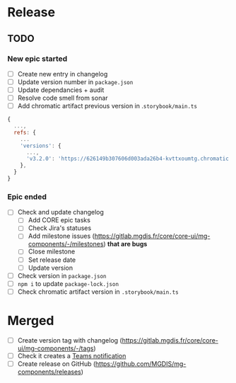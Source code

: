 # Release

## TODO

### New epic started

- [ ] Create new entry in changelog
- [ ] Update version number in `package.json`
- [ ] Update dependancies + audit
- [ ] Resolve code smell from sonar
- [ ] Add chromatic artifact previous version in .`storybook/main.ts`
```js
{
  ...,
  refs: {
    ...
    'versions': {
      ...,
      'v3.2.0': 'https://626149b307606d003ada26b4-kvttxoumtg.chromatic.com',
    },
  }
}
```

### Epic ended

- [ ] Check and update changelog
  - [ ] Add CORE epic tasks
  - [ ] Check Jira's statuses
  - [ ] Add milestone issues (https://gitlab.mgdis.fr/core/core-ui/mg-components/-/milestones) **that are bugs**
  - [ ] Close milestone
  - [ ] Set release date
  - [ ] Update version
- [ ] Check version in `package.json`
- [ ] `npm i` to update `package-lock.json`
- [ ] Check chromatic artifact version in `.storybook/main.ts`

# Merged

- [ ] Create version tag with changelog (https://gitlab.mgdis.fr/core/core-ui/mg-components/-/tags)
- [ ] Check it creates a [Teams notification](https://teams.microsoft.com/l/channel/19%3ag9SUEosMhP0faTVDP7DC0Xc9QRIMd0C3HtLCxkcH5rM1%40thread.tacv2/G%25C3%25A9n%25C3%25A9ral?groupId=53e50bb2-ac73-4e24-b611-e4a444297516&tenantId=72b6c7d7-bb28-4d80-9b47-7fc29105ff89)
- [ ] Create release on GitHub (https://github.com/MGDIS/mg-components/releases)